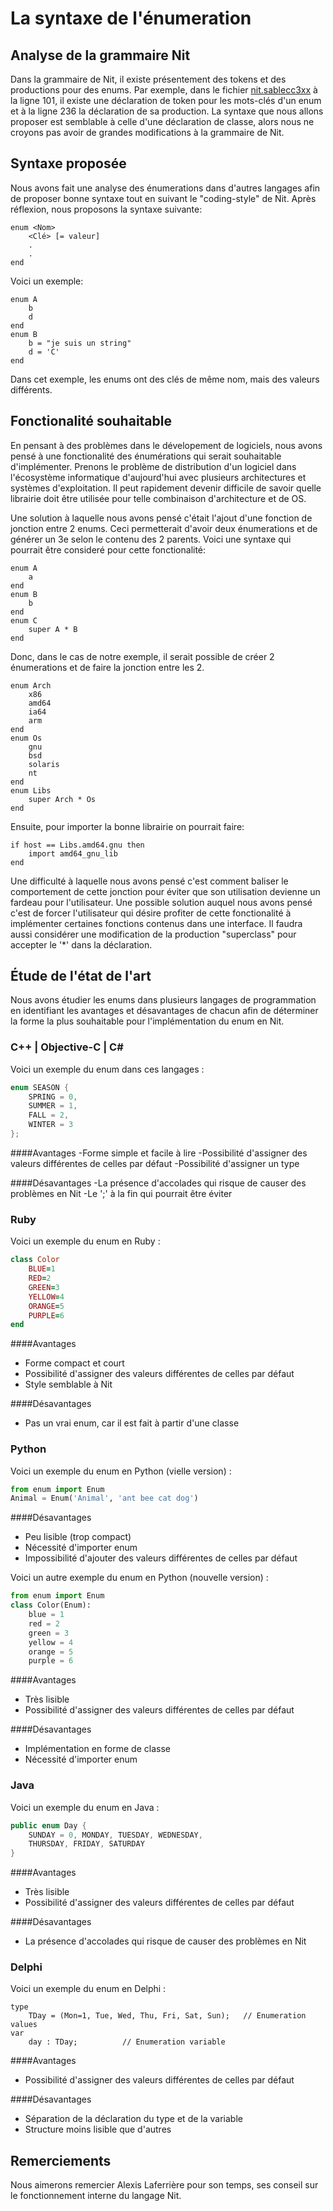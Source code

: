 # La syntaxe de l'énumeration

## Analyse de la grammaire Nit

Dans la grammaire de Nit, il existe présentement des tokens et des productions 
pour des enums. Par exemple, dans le fichier 
[nit.sablecc3xx](https://raw.github.com/privat/nit/master/src/parser/nit.sablecc3xx)
à la ligne 101, il existe une déclaration de token pour les mots-clés d'un enum et 
à la ligne 236 la déclaration de sa production. La syntaxe que nous allons proposer
est semblable à celle d'une déclaration de classe, alors nous ne croyons pas avoir
de grandes modifications à la grammaire de Nit.

## Syntaxe proposée

Nous avons fait une analyse des énumerations dans d'autres langages afin de 
proposer bonne syntaxe tout en suivant le "coding-style" de Nit. Après réflexion,
nous proposons la syntaxe suivante:

```
enum <Nom>
    <Clé> [= valeur]
    .
    .
end
```

Voici un exemple:

```
enum A
    b
    d
end
enum B
    b = "je suis un string"
    d = 'C'
end
```

Dans cet exemple, les enums ont des clés de même nom, mais des valeurs 
différents.

## Fonctionalité souhaitable

En pensant à des problèmes dans le dévelopement de logiciels, nous avons 
pensé à une fonctionalité des énumérations qui serait souhaitable d'implémenter.
Prenons le problème de distribution d'un logiciel dans l'écosystème
informatique d'aujourd'hui avec plusieurs architectures et systèmes
d'exploitation. Il peut rapidement devenir difficile de savoir quelle
librairie doit être utilisée pour telle combinaison d'architecture et de OS.

Une solution à laquelle nous avons pensé c'était l'ajout d'une fonction
de jonction entre 2 enums. Ceci permetterait d'avoir deux énumerations et
de générer un 3e selon le contenu des 2 parents. Voici une syntaxe qui pourrait
être consideré pour cette fonctionalité:

```
enum A
    a
end
enum B
    b
end
enum C
    super A * B
end
```

Donc, dans le cas de notre exemple, il serait possible de créer 2 énumerations
et de faire la jonction entre les 2.

```
enum Arch
    x86
    amd64
    ia64
    arm
end
enum Os
    gnu
    bsd
    solaris
    nt
end
enum Libs
    super Arch * Os
end
```

Ensuite, pour importer la bonne librairie on pourrait faire:

```
if host == Libs.amd64.gnu then
    import amd64_gnu_lib
end
```

Une difficulté à laquelle nous avons pensé c'est comment baliser le 
comportement de cette jonction pour éviter que son utilisation devienne un
fardeau pour l'utilisateur. Une possible solution auquel nous avons pensé c'est
de forcer l'utilisateur qui désire profiter de cette fonctionalité à implémenter
certaines fonctions contenus dans une interface. Il faudra aussi considérer une 
modification de la production "superclass" pour accepter le '*' dans la
déclaration.

## Étude de l'état de l'art

Nous avons étudier les enums dans plusieurs langages de programmation en identifiant
les avantages et désavantages de chacun afin de déterminer la forme la plus souhaitable
pour l'implémentation du enum en Nit.

### C++ | Objective-C | C#

Voici un exemple du enum dans ces langages :

```c
enum SEASON {
	SPRING = 0,
	SUMMER = 1,
	FALL = 2,
	WINTER = 3
};
```

####Avantages
-Forme simple et facile à lire
-Possibilité d'assigner des valeurs différentes de celles par défaut
-Possibilité d'assigner un type

####Désavantages
-La présence d'accolades qui risque de causer des problèmes en Nit
-Le ';' à la fin qui pourrait être éviter

### Ruby

Voici un exemple du enum en Ruby :

```ruby
class Color
	BLUE=1
	RED=2
	GREEN=3
	YELLOW=4
	ORANGE=5
	PURPLE=6
end
```

####Avantages
- Forme compact et court
- Possibilité d'assigner des valeurs différentes de celles par défaut
- Style semblable à Nit

####Désavantages
- Pas un vrai enum, car il est fait à partir d'une classe

### Python

Voici un exemple du enum en Python (vielle version) :

```python
from enum import Enum
Animal = Enum('Animal', 'ant bee cat dog')
```

####Désavantages
- Peu lisible (trop compact)
- Nécessité d'importer enum
- Impossibilité d'ajouter des valeurs différentes de celles par défaut


Voici un autre exemple du enum en Python (nouvelle version) :

```python
from enum import Enum
class Color(Enum):
	blue = 1
	red = 2
	green = 3
	yellow = 4
	orange = 5
	purple = 6
```

####Avantages
- Très lisible
- Possibilité d'assigner des valeurs différentes de celles par défaut

####Désavantages
- Implémentation en forme de classe
- Nécessité d'importer enum

### Java
Voici un exemple du enum en Java :

```java
public enum Day {
    SUNDAY = 0, MONDAY, TUESDAY, WEDNESDAY,
    THURSDAY, FRIDAY, SATURDAY 
}
```

####Avantages
- Très lisible
- Possibilité d'assigner des valeurs différentes de celles par défaut

####Désavantages
- La présence d'accolades qui risque de causer des problèmes en Nit

### Delphi
Voici un exemple du enum en Delphi :

```delphi
type
	TDay = (Mon=1, Tue, Wed, Thu, Fri, Sat, Sun);   // Enumeration values
var
	day : TDay;          // Enumeration variable
```

####Avantages
- Possibilité d'assigner des valeurs différentes de celles par défaut

####Désavantages
- Séparation de la déclaration du type et de la variable
- Structure moins lisible que d'autres

## Remerciements

Nous aimerons remercier Alexis Laferrière pour son temps, ses conseil sur le 
fonctionnement interne du langage Nit.
